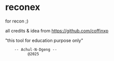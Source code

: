 # reconex
for recon ;) 

all credits & idea from https://github.com/coffinxp 

"this tool for education purpose only" 

        -- Achul-N-Dgeng --
              @2025


